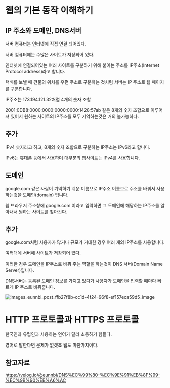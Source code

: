 웹의 기본 동작 이해하기
===

IP 주소와 도메인, DNS서버
----

서버 컴퓨터는 인터넷에 직접 연결 되어있다.

서버 컴퓨터에는 수많은 사이트가 저장되어 있다.

인터넷에 연결되어있는 여러 사이트를 구분하기 위해 붙이는 주소를 IP주소(Internet Protocol address)라고 합니다.

택배를 보낼 때 건물의 위치를 우편 주소로 구분하는 것처럼 서버는 IP 주소로 웹 페이지를 구분합니다.

IP주소는 173.194.121.32처럼 4개의 숫자 조합

2001:0DB8:0000:0000:0000:0000:1428:57ab 같은 8개의 숫자 조합으로 이루어져 있어서 원하는 사이트의 IP주소를 모두 기억하는것은 거의 불가능하다.

추가
---

IPv4 숫자라고 하고, 8개의 숫자 조합으로 구분하는 IP주소는 IPv6라고 합니다.

IPv6는 휴대폰 등에서 사용하며 대부분의 웹사이트는 IPv4를 사용합니다.

도메인
---

google.com 같은 사람이 기억하기 쉬운 이름으로 IP주소 이름으로 주소를 바꿔서 사용하는것을 도메인(domain) 입니다.

웹 브라우저 주소창에 google.com 이라고 입력하면 그 도메인에 해당하는 IP주소를 알아내서 원하는 사이트를 찾아간다.

추가
---

google.com처럼 사용자가 많거나 규모가 거대한 경우 여러 개의 IP주소를 사용합니다.

여러대에 서버에 사이트가 저장되어 있다.

이러한 경우 도메인을 IP주소로 바꿔 주는 역할을 하는것이 DNS 서버(Domain Name Server)입니다.

DNS서버는 등록된 도메인 정보를 가지고 있다가 사용자가 도메인을 입력할 때마다 빠르게 IP 주소로 바꿔줍니다.

![images_eunnbi_post_ffb27f8b-cc1d-4f24-96f8-ef157eca59d5_image](https://github.com/user-attachments/assets/13035e4a-81e9-4033-93e3-fb936f4daef4)

HTTP 프로토콜과 HTTPS 프로토콜
==

한국인과 유럽인과 사용하는 언어가 달라 소통하기 힘들다.

영어로 말한다면 문제가 없겠죠 웹도 마찬가지이다.






참고자료
---

https://velog.io/@eunnbi/DNS%EC%99%80-%EC%9E%91%EB%8F%99-%EC%9B%90%EB%A6%AC



